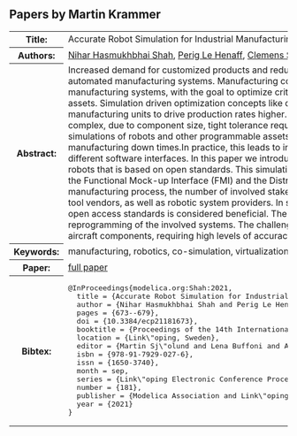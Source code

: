 ## Papers by Martin Krammer
<table><tr><th>Title:</th>
<td>Accurate Robot Simulation for Industrial Manufacturing Processes using FMI and DCP Standards</td>
</tr>
<tr><th>Authors:</th>
<td>
<a href="/proceedings/authors/NiharHasmukhbhaiShah">Nihar Hasmukhbhai Shah</a>, <a href="/proceedings/authors/PerigLeHenaff">Perig Le Henaff</a>, <a href="/proceedings/authors/ClemensSchiffer">Clemens Schiffer</a>, <a href="/proceedings/authors/MartinKrammer">Martin Krammer</a> and <a href="/proceedings/authors/MartinBenedikt">Martin Benedikt</a></td>
</tr>
<tr><th>Abstract:</th>
<td>Increased demand for customized products and reduced manufacturing times are key drivers towards modern, automated manufacturing systems. Manufacturing companies increasingly rely on simulation models of their manufacturing systems, with the goal to optimize critical production parameters and programming of their industrial assets. Simulation driven optimization concepts like digital twin and virtual commissioning are gaining popularity among manufacturing units to drive production rates higher. Manufacturing systems in the aerospace domain are highly complex, due to component size, tight tolerance requirements, and multi-tier manufacturing processes. Accurate simulations of robots and other programmable assets are needed, in order to lower the risk of collisions and manufacturing down times.In practice, this leads to inhomogeneous and even proprietary simulation
environments, with different software interfaces.
In this paper we introduce an accurate robotic arm simulation for industrial manufacturing robots that is based on open standards. This simulation environment is based on two open access standards, namely the Functional Mock-up Interface (FMI) and the Distributed Co-Simulation Protocol (DCP). In such a virtualized manufacturing process, the number of involved stakeholders is significantly higher. It includes software and simulation tool vendors, as well as robotic system providers. In such an environment, a modular software architecture based on open access standards is considered beneficial. The high number of aircraft customizations leads to continuous reprogramming of the involved systems. The challenge is to keep up with constant-quality manufacturing processes for aircraft components, requiring high levels of accuracy and reliability.</td></tr>
<tr><th>Keywords:</th>
<td>manufacturing, robotics, co-simulation, virtualization, standards</td></tr>
<tr><th>Paper:</th>
<td><a href="https://doi.org/10.3384/ecp21181673">full paper</a></td>
</tr>
<tr><th>Bibtex:</th>
<td><pre>
@InProceedings{modelica.org:Shah:2021,
  title = {Accurate Robot Simulation for Industrial Manufacturing Processes using FMI and DCP Standards},
  author = {Nihar Hasmukhbhai Shah and Perig Le Henaff and Clemens Schiffer and Martin Krammer and Martin Benedikt},
  pages = {673--679},
  doi = {10.3384/ecp21181673},
  booktitle = {Proceedings of the 14th International Modelica Conference},
  location = {Link\&quot;oping, Sweden},
  editor = {Martin Sj\&quot;olund and Lena Buffoni and Adrian Pop and Lennart Ochel},
  isbn = {978-91-7929-027-6},
  issn = {1650-3740},
  month = sep,
  series = {Link\&quot;oping Electronic Conference Proceedings},
  number = {181},
  publisher = {Modelica Association and Link\&quot;oping University Electronic Press},
  year = {2021}
}
</pre></td></tr>
</table><br>
